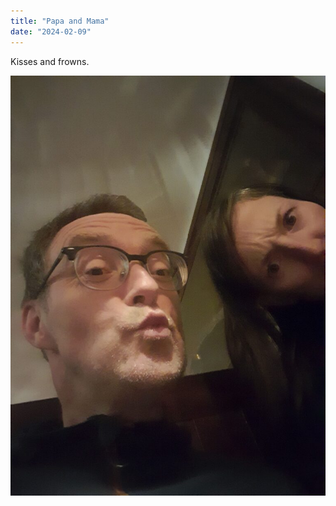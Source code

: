 ```yaml
---
title: "Papa and Mama"
date: "2024-02-09"
---
```


Kisses and frowns.

![](images/20240210_1957393040231769713803014-768x1024.jpg)
